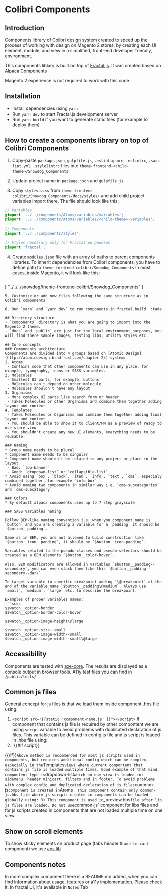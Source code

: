# Colibri Components

## Introduction
Components library of Colibri [design system](https://www.uxpin.com/studio/blog/design-systems-vs-pattern-libraries-vs-style-guides-whats-difference/) created to speed up the process of working with design on Magento 2 stores, by creating each UI element, module, and view in a simplified, front-end developer friendly, environment.

This components liblary is built on top of [Fractal.js](http://fractal.build/guide).
It was created based on [Alpaca Components](https://github.com/SnowdogApps/magento2-alpaca-components)

Magento 2 experience is not required to work with this code.

## Installation
- Install dependencies using `yarn`
- Run `yarn dev` to start Fractal.js development server
- Run `yarn build` if you want to generate static files (for example to deploy them)

## How to create a components library on top of Colibri Components
1. Copy-paste `package.json`, `gulpfile.js`, `.eslintignore`, `.eslintrc`, `.sass-lint.yml`, `.stylelintrc` files into `theme-frontend-<child-theme>/Snowdog_Components`:

2. Update project name in `package.json` and `gulpfile.js`

3. Copy `styles.scss` from `theme-frontend-colibri/Snowdog_Components/docs/styles/` and add child project variables import there. The file should look like this:

```scss
// Variables
@import '../../components/Atoms/variables/variables';
@import '../../components/Atoms/variables/<child-theme>-variables';

// Components
@import '../../components/styles';

// Styles necessary only for Fractal purpoueses
@import 'fractal';
```

4. Create `modules.json` file with an array of paths to parent components libraries. To inherit dependencies from Colibri components, you have to define path to `theme-forntend-colibri/Snowdog_Components`
   In most cases, inside Magento, it will look like this:
   ```json
  [
      "../../../snowdog/theme-frontend-colibri/Snowdog_Components"
  ]
  ```
5. Customize or add new files following the same structure as in Colibri components

6. Run `yarn` and `yarn dev` to run components in fractal.build. :tada

## Directory structure
- `components` directory is what you are going to import into the Magento 2 theme.
- `docs` and `public` are just for the local environment purposes, you will find there sample images, testing libs, utility styles etc.

## Core concepts
### Components architecture
Components are divided into 4 groups based on [Atomic Design](http://atomicdesign.bradfrost.com/chapter-2/) system:
1. Atoms
   - Contains code that other components can use in any place, for example, typography, icons or SASS variables.
2. Molecules
   - Smallest UI parts, for example, buttons
   - Molecules can't depend on other molecule
   - Molecules shouldn't have any layout
3. Organisms
   - More complex UI parts like search form or header
   - Takes Molecules or other Organisms and combine them together adding layout and context
4. Templates
   - Takes Molecules or Organisms and combine them together adding final layout and context
   - You should be able to show it to client/PM as a preview of ready to use store view
   - You shouldn't create any new UI elements, everything needs to be reusable.

### Naming
* Group name needs to be plural
* Component name needs to be singular
* Component name shouldn't be related to any project or place in the layout
   - Bad: `top-banner`
   - Good: `dropdown-list` or `collapsible-list`
* Avoid using `box`, `block`, `item`, `info`, `text`, `cms`, especialy combined together, for example `info-box`
* Avoid naming two components in similar way i.e. `cms-subcategories` and `cms-subcategory`

### Colors
* By default alpaca components uses up to 7 step grayscale

### SASS Variables naming

Follow BEM-like naming convention i.e. when you component name is `button` and you are creating a variable for a `padding` it should be `$button__padding`.

Same as in BEM, you are not allowed to build construction like `$button__icon__padding`, it should be `$button__icon-padding`.

Variables related to the pseudo-classes and pseudo-selectors should be treated as a BEM elements `$button__color-hover`.

Also, BEM modificators are allowed in variables `$button__padding--secondary`, you can even stack them like this `$button__padding--secondary--dark`.

To target variable to specific breakpoint adding `\@breakpoint` at the end of the variable name `$button__padding\@medium`. Always use `small`, `medium`, `large` etc. to describe the breakpoint.

Examples of proper variables names:
```scss
$swatch__option-border
$swatch__option-border-color-hover

$swatch__option-image-height\@large

$swatch__option-size--small
$swatch__option-image-width--small
$swatch__option-image-width--small\@large
```

## Accessibility
Components are tested with [axe-core](https://github.com/dequelabs/axe-core). The results are displayed as a console output in browser tools.
A11y test files you can find in `/public/tests/`

## Common js files
General concept for js files is that we load them inside component .hbs file using:
1) `<script src="{{static 'component-name.js' }}"></script>`
If component that contains js file is required by other compontent we are using `script` variable to avoid problems with duplicated declaration of js files. This variable can be defined in config.js file and js script is loaded in .hbs file using:
2) `{{#if script}}
    <script src="{{static 'component-name.js' }}"></script>
{{/if}}`
Above method is recommended for most js scripts used in components, but requires additional config which can be complex, especially in the `Templates` views where current compontent that contains js file is loaded multiple times. Good example of that kind compontent type is `dropdown-list` which on one view is loaded in: sidemenu, header minicart, filters and in footer.
To avoid problems with complex config and duplicated declaration of js files `common-js` component is created in `Atoms`.
This component contain only common-js.hbs file where js scripts created in components can be loaded globally using:
3) `<script src="{{static '../component-name/component-name.js' }}"></script>`
This component is used in `_preview.hbs` file after lib js files are loaded.
Do not use `common-js` component for libs files and for js scripts created in components that are not loaded multiple time on one view.

## Show on scroll elements
To show sticky elements on product page (tabs header & `add-to-cart` component) we use [aos lib](https://github.com/michalsnik/aos/tree/v2)

## Components notes
In more complex component there is a README.md added, when you can find information about usage, features or a11y implementation. Please check it. In fractal UI, it's available in `Notes` Tab
